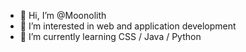 - 👋 Hi, I’m @Moonolith
- 👀 I’m interested in web and application development
- 🌱 I’m currently learning CSS / Java / Python
